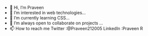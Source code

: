 - 👋 Hi, I’m Praveen
- 👀 I’m interested in web technologies...
- 🌱 I’m currently learning CSS...
- 💞️ I’m always open to collaborate on projects ...
- 📫 How to reach me 
 Twitter   :@Praveen212005
 LinkedIn  :Praveen R

<!---
PraveenRPraveen/PraveenRPraveen is a ✨ special ✨ repository because its `README.md` (this file) appears on your GitHub profile.
You can click the Preview link to take a look at your changes.
--->
